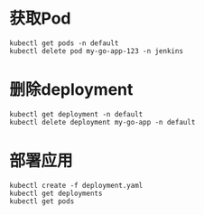 # 获取Pod
```shell
kubectl get pods -n default
kubectl delete pod my-go-app-123 -n jenkins
```

# 删除deployment
```shell
kubectl get deployment -n default
kubectl delete deployment my-go-app -n default
```

# 部署应用
```shell
kubectl create -f deployment.yaml
kubectl get deployments
kubectl get pods
```
